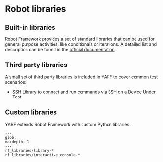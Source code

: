 # Robot libraries

## Built-in libraries

Robot Framework provides a set of standard libraries that can be used for general purpose activities, like conditionals or iterations. A detailed list and description can be found in the [official documentation](https://robotframework.org/robotframework/#standard-libraries).

## Third party libraries

A small set of third party libraries is included in YARF to cover common test scenarios:

- [SSH Library](https://marketsquare.github.io/SSHLibrary/SSHLibrary.html) to connect and run commands via SSH on a Device Under Test

## Custom libraries

YARF extends Robot Framework with custom Python libraries:

```{toctree}
---
glob:
maxdepth: 1
---
rf_libraries/library-*
rf_libraries/interactive_console-*
```
